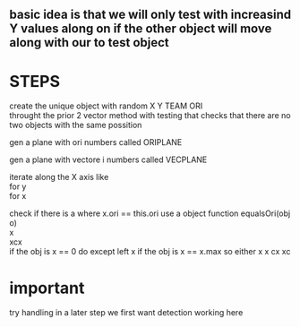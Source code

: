 ## basic idea is that we will only test with increasind Y values along on if the other object will move along with our to test object  
  
# STEPS  
  
create the unique object with random X Y TEAM ORI  
    throught the prior 2 vector method with testing that checks that there are no two objects with the same possition  
  
gen a plane with ori numbers called ORIPLANE  
  
gen a plane with vectore i numbers called VECPLANE  
  
iterate along the X axis like  
for y  
    for x  

check if there is a where x.ori == this.ori use a object function equalsOri(obj o)    
 x  
xcx  
    if the obj is x == 0 do except left x if the obj is x == x.max so either
    x    x
    cx  xc

# important
try handling in a later step we first want detection working here
